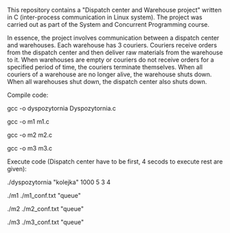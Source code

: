 This repository contains a "Dispatch center and Warehouse project" written in C (inter-process communication in Linux system).
The project was carried out as part of the System and Concurrent Programming course.

In essence, the project involves communication between a dispatch center and warehouses. Each warehouse has 3 couriers.
Couriers receive orders from the dispatch center and then deliver raw materials from the warehouse to it.
When warehouses are empty or couriers do not receive orders for a specified period of time, the couriers terminate themselves.
When all couriers of a warehouse are no longer alive, the warehouse shuts down. When all warehouses shut down, the dispatch center also shuts down.

Compile code:

gcc -o dyspozytornia Dyspozytornia.c

gcc -o m1 m1.c

gcc -o m2 m2.c

gcc -o m3 m3.c



Execute code (Dispatch center have to be first, 4 secods to execute rest are given):

./dyspozytornia "kolejka" 1000 5 3 4

./m1 ./m1_conf.txt "queue"

./m2 ./m2_conf.txt "queue"

./m3 ./m3_conf.txt "queue"

